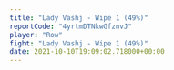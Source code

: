 ```yaml
---
title: "Lady Vashj - Wipe 1 (49%)"
reportCode: "4yrtmDTNkwGfznvJ"
player: "Row"
fight: "Lady Vashj - Wipe 1 (49%)"
date: 2021-10-10T19:09:02.718000+00:00
---
```

